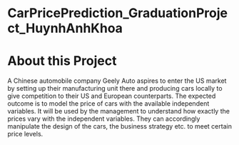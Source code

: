 # CarPricePrediction_GraduationProject_HuynhAnhKhoa
# About this Project
A Chinese automobile company Geely Auto aspires to enter the US market by setting up their manufacturing unit there and producing cars locally to give competition to their US and European counterparts.
The expected outcome is to model the price of cars with the available independent variables. It will be used by the management to understand how exactly the prices vary with the independent variables. They can accordingly manipulate the design of the cars, the business strategy etc. to meet certain price levels.
